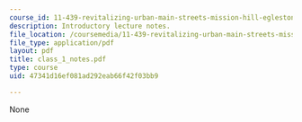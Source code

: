 ```yaml
---
course_id: 11-439-revitalizing-urban-main-streets-mission-hill-egleston-square-boston-spring-2003
description: Introductory lecture notes.
file_location: /coursemedia/11-439-revitalizing-urban-main-streets-mission-hill-egleston-square-boston-spring-2003/47341d16ef081ad292eab66f42f03bb9_class_1_notes.pdf
file_type: application/pdf
layout: pdf
title: class_1_notes.pdf
type: course
uid: 47341d16ef081ad292eab66f42f03bb9

---
```

None